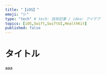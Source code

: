 ```yaml
---
title: "【iOS】"
emoji: "🩺"
type: "tech" # tech: 技術記事 / idea: アイデア
topics: [iOS,Swift,SwiftUI,HealthKit]
published: false
---
```



# タイトル

aaa